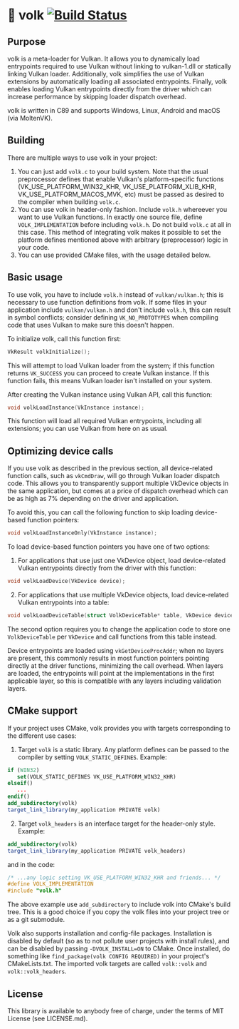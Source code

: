 # 🐺 volk [![Build Status](https://github.com/zeux/volk/workflows/build/badge.svg)](https://github.com/zeux/volk/actions) 

## Purpose

volk is a meta-loader for Vulkan. It allows you to dynamically load entrypoints required to use Vulkan
without linking to vulkan-1.dll or statically linking Vulkan loader. Additionally, volk simplifies the use of Vulkan extensions by automatically loading all associated entrypoints. Finally, volk enables loading
Vulkan entrypoints directly from the driver which can increase performance by skipping loader dispatch overhead.

volk is written in C89 and supports Windows, Linux, Android and macOS (via MoltenVK).

## Building

There are multiple ways to use volk in your project:

1. You can just add `volk.c` to your build system. Note that the usual preprocessor defines that enable Vulkan's platform-specific functions (VK_USE_PLATFORM_WIN32_KHR, VK_USE_PLATFORM_XLIB_KHR, VK_USE_PLATFORM_MACOS_MVK, etc) must be passed as desired to the compiler when building `volk.c`.
2. You can use volk in header-only fashion. Include `volk.h` whereever you want to use Vulkan functions. In exactly one source file, define `VOLK_IMPLEMENTATION` before including `volk.h`. Do not build `volk.c` at all in this case. This method of integrating volk makes it possible to set the platform defines mentioned above with arbitrary (preprocessor) logic in your code.
3. You can use provided CMake files, with the usage detailed below.

## Basic usage

To use volk, you have to include `volk.h` instead of `vulkan/vulkan.h`; this is necessary to use function definitions from volk.
If some files in your application include `vulkan/vulkan.h` and don't include `volk.h`, this can result in symbol conflicts; consider defining `VK_NO_PROTOTYPES` when compiling code that uses Vulkan to make sure this doesn't happen.

To initialize volk, call this function first:

```c++
VkResult volkInitialize();
```

This will attempt to load Vulkan loader from the system; if this function returns `VK_SUCCESS` you can proceed to create Vulkan instance.
If this function fails, this means Vulkan loader isn't installed on your system.

After creating the Vulkan instance using Vulkan API, call this function:

```c++
void volkLoadInstance(VkInstance instance);
```

This function will load all required Vulkan entrypoints, including all extensions; you can use Vulkan from here on as usual.

## Optimizing device calls

If you use volk as described in the previous section, all device-related function calls, such as `vkCmdDraw`, will go through Vulkan loader dispatch code.
This allows you to transparently support multiple VkDevice objects in the same application, but comes at a price of dispatch overhead which can be as high as 7% depending on the driver and application.

To avoid this, you can call the following function to skip loading device-based function pointers:

```c++
void volkLoadInstanceOnly(VkInstance instance);
```

To load device-based function pointers you have one of two options:

1. For applications that use just one VkDevice object, load device-related Vulkan entrypoints directly from the driver with this function:

```c++
void volkLoadDevice(VkDevice device);
```

2. For applications that use multiple VkDevice objects, load device-related Vulkan entrypoints into a table:

```c++
void volkLoadDeviceTable(struct VolkDeviceTable* table, VkDevice device);
```

The second option requires you to change the application code to store one `VolkDeviceTable` per `VkDevice` and call functions from this table instead.

Device entrypoints are loaded using `vkGetDeviceProcAddr`; when no layers are present, this commonly results in most function pointers pointing directly at the driver functions, minimizing the call overhead. When layers are loaded, the entrypoints will point at the implementations in the first applicable layer, so this is compatible with any layers including validation layers.

## CMake support

If your project uses CMake, volk provides you with targets corresponding to the different use cases:

1. Target `volk` is a static library. Any platform defines can be passed to the compiler by setting `VOLK_STATIC_DEFINES`. Example:
```cmake
if (WIN32)
   set(VOLK_STATIC_DEFINES VK_USE_PLATFORM_WIN32_KHR)
elseif()
   ...
endif()
add_subdirectory(volk)
target_link_library(my_application PRIVATE volk)
```
2. Target `volk_headers` is an interface target for the header-only style. Example:
```cmake
add_subdirectory(volk)
target_link_library(my_application PRIVATE volk_headers)
```
and in the code:
```c
/* ...any logic setting VK_USE_PLATFORM_WIN32_KHR and friends... */
#define VOLK_IMPLEMENTATION
#include "volk.h"
```

The above example use `add_subdirectory` to include volk into CMake's build tree. This is a good choice if you copy the volk files into your project tree or as a git submodule.

Volk also supports installation and config-file packages. Installation is disabled by default (so as to not pollute user projects with install rules), and can be disabled by passing `-DVOLK_INSTALL=ON` to CMake. Once installed, do something like `find_package(volk CONFIG REQUIRED)` in your project's CMakeLists.txt. The imported volk targets are called `volk::volk` and `volk::volk_headers`.

## License

This library is available to anybody free of charge, under the terms of MIT License (see LICENSE.md).
